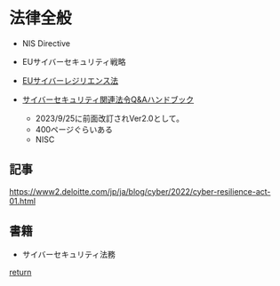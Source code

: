 # 法律全般

* NIS Directive
* EUサイバーセキュリティ戦略
* [EUサイバーレジリエンス法](./EU_Cyber_Resilience_Act.md)

* [サイバーセキュリティ関連法令Q&Aハンドブック](https://security-portal.nisc.go.jp/guidance/law_handbook.html)
  * 2023/9/25に前面改訂されVer2.0として。
  * 400ページぐらいある
  * NISC

## 記事
https://www2.deloitte.com/jp/ja/blog/cyber/2022/cyber-resilience-act-01.html

## 書籍
* サイバーセキュリティ法務

[return](../README.md)

